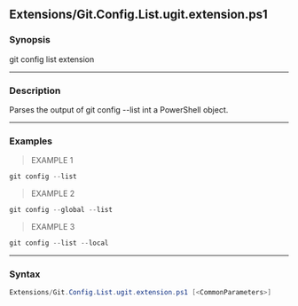 Extensions/Git.Config.List.ugit.extension.ps1
---------------------------------------------

### Synopsis
git config list extension

---

### Description

Parses the output of git config --list int a PowerShell object.

---

### Examples
> EXAMPLE 1

```PowerShell
git config --list
```
> EXAMPLE 2

```PowerShell
git config --global --list
```
> EXAMPLE 3

```PowerShell
git config --list --local
```

---

### Syntax
```PowerShell
Extensions/Git.Config.List.ugit.extension.ps1 [<CommonParameters>]
```
